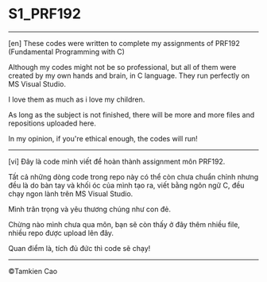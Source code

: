 # S1_PRF192

---

[en] These codes were written to complete my assignments of PRF192 (Fundamental Programming with C)

Although my codes might not be so professional, but all of them were created by my own hands and brain, in C language. They run perfectly on MS Visual Studio.

I love them as much as i love my children.

As long as the subject is not finished, there will be more and more files and repositions uploaded here.

In my opinion, if you're ethical enough, the codes will run!

---

[vi] Đây là code mình viết để hoàn thành assignment môn PRF192.

Tất cả những dòng code trong repo này có thể còn chưa chuẩn chỉnh nhưng đều là do bàn tay và khối óc của mình tạo ra, viết bằng ngôn ngữ C, đều chạy ngon lành trên MS Visual Studio. 

Mình trân trọng và yêu thương chúng như con đẻ. 

Chừng nào mình chưa qua môn, bạn sẽ còn thấy ở đây thêm nhiều file, nhiều repo được upload lên đây.

Quan điểm là, tích đủ đức thì code sẽ chạy!

---
©Tamkien Cao
